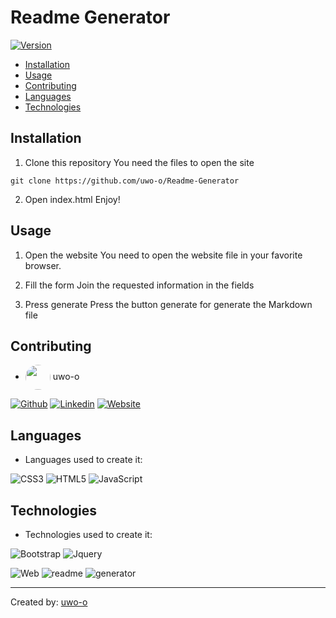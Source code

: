 # Readme Generator
[![Version](https://img.shields.io/badge/version-1.1.a3-brightgreen.svg)]()

* [Installation](#installation)
* [Usage](#usage)
* [Contributing](#contributing)
* [Languages](#languages)
* [Technologies](#technologies)

## Installation

1. Clone this repository
You need the files to open the site

``git clone https://github.com/uwo-o/Readme-Generator``

2. Open index.html
Enjoy!

## Usage

1. Open the website
You need to open the website file in your favorite browser.


2. Fill the form
Join the requested information in the fields


3. Press generate
Press the button generate for generate the Markdown file




## Contributing

* <img align="center" src="https://github.com/uwo-o.png" width="40px" style="border-radius:50%"></img> uwo-o

[![Github](https://img.shields.io/badge/Github-ffffff?style=for-the-badge&logo=Github&logoColor=black)](https://github.com/uwo-o) [![Linkedin](https://img.shields.io/badge/Linkedin-ffffff?style=for-the-badge&logo=Linkedin&logoColor=black)](https://www.linkedin.com/in/uwo-o/) [![Website](https://img.shields.io/badge/Website-ffffff?style=for-the-badge&logo=Website&logoColor=black)](http://uwo.pythonanywhere.com/) 


## Languages

* Languages used to create it: 

![CSS3](https://img.shields.io/badge/CSS3-ffffff?style=for-the-badge&logo=CSS3&logoColor=black) ![HTML5](https://img.shields.io/badge/HTML5-ffffff?style=for-the-badge&logo=HTML5&logoColor=black) ![JavaScript](https://img.shields.io/badge/JavaScript-ffffff?style=for-the-badge&logo=JavaScript&logoColor=black)

## Technologies

* Technologies used to create it: 

![Bootstrap](https://img.shields.io/badge/Bootstrap-ffffff?style=for-the-badge&logo=Bootstrap&logoColor=black) ![Jquery](https://img.shields.io/badge/Jquery-ffffff?style=for-the-badge&logo=Jquery&logoColor=black) 

![Web](https://img.shields.io/badge/Web-ffffff?style=for-the-badge&logo=Web&logoColor=black) ![readme](https://img.shields.io/badge/readme-ffffff?style=for-the-badge&logo=readme&logoColor=black) ![generator](https://img.shields.io/badge/generator-ffffff?style=for-the-badge&logo=generator&logoColor=black) 

---
Created by: [uwo-o](https://github.com/uwo-o)
